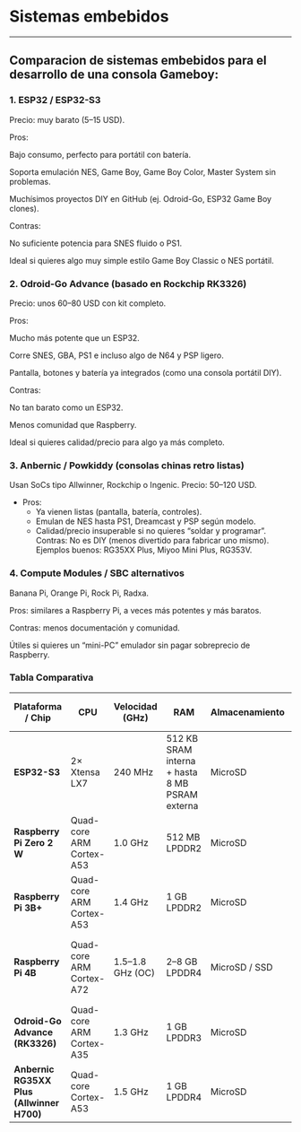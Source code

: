 # Sistemas embebidos

---

## Comparacion de sistemas embebidos para el desarrollo de una consola Gameboy:
### 1. ESP32 / ESP32-S3

Precio: muy barato (5–15 USD).

Pros:

Bajo consumo, perfecto para portátil con batería.

Soporta emulación NES, Game Boy, Game Boy Color, Master System sin problemas.

Muchísimos proyectos DIY en GitHub (ej. Odroid-Go, ESP32 Game Boy clones).

Contras:

No suficiente potencia para SNES fluido o PS1.

Ideal si quieres algo muy simple estilo Game Boy Classic o NES portátil.

### 2. Odroid-Go Advance (basado en Rockchip RK3326)

Precio: unos 60–80 USD con kit completo.

Pros:

Mucho más potente que un ESP32.

Corre SNES, GBA, PS1 e incluso algo de N64 y PSP ligero.

Pantalla, botones y batería ya integrados (como una consola portátil DIY).

Contras:

No tan barato como un ESP32.

Menos comunidad que Raspberry.

Ideal si quieres calidad/precio para algo ya más completo.

### 3. Anbernic / Powkiddy (consolas chinas retro listas)

Usan SoCs tipo Allwinner, Rockchip o Ingenic.
Precio: 50–120 USD.
- Pros:
    * Ya vienen listas (pantalla, batería, controles).
    * Emulan de NES hasta PS1, Dreamcast y PSP según modelo.
    * Calidad/precio insuperable si no quieres “soldar y programar”.
Contras: No es DIY (menos divertido para fabricar uno mismo).
Ejemplos buenos: RG35XX Plus, Miyoo Mini Plus, RG353V.

### 4. Compute Modules / SBC alternativos

Banana Pi, Orange Pi, Rock Pi, Radxa.

Pros: similares a Raspberry Pi, a veces más potentes y más baratos.

Contras: menos documentación y comunidad.

Útiles si quieres un “mini-PC” emulador sin pagar sobreprecio de Raspberry.

### Tabla Comparativa
| Plataforma / Chip                         | CPU                      | Velocidad (GHz)  | RAM                                            | Almacenamiento | Rendimiento en emulación                             |
| ----------------------------------------- | ------------------------ | ---------------- | ---------------------------------------------- | -------------- | ---------------------------------------------------- |
| **ESP32-S3**                              | 2× Xtensa LX7            | 240 MHz          | 512 KB SRAM interna + hasta 8 MB PSRAM externa | MicroSD        | NES, GB, GBC, SMS muy bien; SNES limitado            |
| **Raspberry Pi Zero 2 W**                 | Quad-core ARM Cortex-A53 | 1.0 GHz          | 512 MB LPDDR2                                  | MicroSD        | NES, GB, SNES, GBA bien; PS1 justo                   |
| **Raspberry Pi 3B+**                      | Quad-core ARM Cortex-A53 | 1.4 GHz          | 1 GB LPDDR2                                    | MicroSD        | SNES perfecto, GBA bien, PS1 fluido                  |
| **Raspberry Pi 4B**                       | Quad-core ARM Cortex-A72 | 1.5–1.8 GHz (OC) | 2–8 GB LPDDR4                                  | MicroSD / SSD  | SNES, GBA, PS1 perfecto; N64 y PSP jugable (no todo) |
| **Odroid-Go Advance (RK3326)**            | Quad-core ARM Cortex-A35 | 1.3 GHz          | 1 GB LPDDR3                                    | MicroSD        | NES→PS1 muy bien; N64 y PSP con límites              |
| **Anbernic RG35XX Plus (Allwinner H700)** | Quad-core Cortex-A53     | 1.5 GHz          | 1 GB LPDDR4                                    | MicroSD        | NES→PS1 perfecto; GBA excelente; N64 parcial         |
